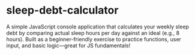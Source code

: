 # sleep-debt-calculator
A simple JavaScript console application that calculates your weekly sleep debt by comparing actual sleep hours per day against an ideal (e.g., 8 hours). Built as a beginner-friendly exercise to practice functions, user input, and basic logic—great for JS fundamentals!
